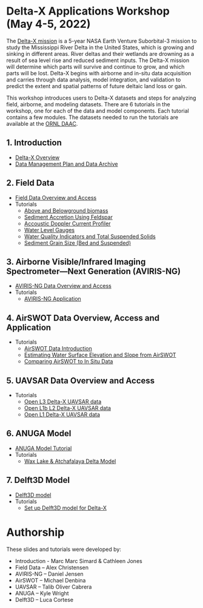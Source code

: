#  Delta-X Applications Workshop (May 4-5, 2022)

The [Delta-X mission](https://deltax.jpl.nasa.gov/) is a 5-year NASA Earth Venture Suborbital-3 mission to study the Mississippi River Delta in the United States, which is growing and sinking in different areas. River deltas and their wetlands are drowning as a result of sea level rise and reduced sediment inputs. The Delta-X mission will determine which parts will survive and continue to grow, and which parts will be lost. Delta-X begins with airborne and in-situ data acquisition and carries through data analysis, model integration, and validation to predict the extent and spatial patterns of future deltaic land loss or gain.

This workshop introduces users to Delta-X datasets and steps for analyzing field, airborne, and modeling datasets. There are 6 tutorials in the workshop, one for each of the data and model components. Each tutorial contains a few modules. The datasets needed to run the tutorials are available at the [ORNL DAAC](https://daac.ornl.gov/deltax).

## 1. Introduction
- [Delta-X Overview](slides/DeltaX_Overview_Apps_Workshop_Simard.pdf)
- [Data Management Plan and Data Archive](slides/DeltaX_DataOverview_Apps_Workshop_Jones.pdf)

## 2. Field Data
- [Field Data Overview and Access](slides/DeltaX_FieldData_Apps_Workshop_Christensen.pdf)
- Tutorials
  - [Above and Belowground biomass](tutorials/field_data/DeltaXWorkshop_Field/notebooks_V2/Module1_Biomass.ipynb)
  - [Sediment Accretion Using Feldspar](tutorials/field_data/DeltaXWorkshop_Field/notebooks_V2/Module_2_Sediment_Accretion.ipynb)
  - [Accoustic Doppler Current Profiler](tutorials/field_data/DeltaXWorkshop_Field/notebooks_V2/Module3_ADCP.ipynb)
  - [Water Level Gauges](tutorials/field_data/DeltaXWorkshop_Field/notebooks_V2/Module4_Gauges.ipynb)
  - [Water Quality Indicators and Total Suspended Solids](tutorials/field_data/DeltaXWorkshop_Field/notebooks_V2/Module5_Water_Quality.ipynb)
  - [Sediment Grain Size (Bed and Suspended)](tutorials/field_data/DeltaXWorkshop_Field/notebooks_V2/Module6_Grain_Size.ipynb)
## 3. Airborne Visible/Infrared Imaging Spectrometer—Next Generation (AVIRIS-NG)
- [AVIRIS-NG Data Overview and Access](slides/DeltaX_AVIRISNG_Apps_Workshop_Jensen.pdf)
- Tutorials
  - [AVIRIS-NG Application]()
## 4. AirSWOT Data Overview, Access and Application
- Tutorials
  - [AirSWOT Data Introduction]()
  - [Estimating Water Surface Elevation and Slope from AirSWOT]()
  - [Comparing AirSWOT to In Situ Data]()
## 5. UAVSAR Data Overview and Access
- Tutorials
  - [Open L3 Delta-X UAVSAR data]()
  - [Open L1b L2 Delta-X UAVSAR data]()
  - [Open L1 Delta-X UAVSAR data]()
## 6. ANUGA Model
- [ANUGA Model Tutorial](slides/DeltaX_ANUGA_Apps_Workshop_Wright.pdf)
- Tutorials
  - [Wax Lake & Atchafalaya Delta Model]()
## 7. Delft3D Model
- [Delft3D model](slides/DeltaX_Delft3d_Apps_Workshop_Cortese.pdf)
- Tutorials
  - [Set up Delft3D model for Delta-X]()

# Authorship
These slides and tutorials were developed by:
- Introduction - Marc Marc Simard & Cathleen Jones
- Field Data – Alex Christensen
- AVIRIS-NG – Daniel Jensen
- AirSWOT – Michael Denbina
- UAVSAR – Talib Oliver Cabrera
- ANUGA – Kyle Wright
- Delft3D – Luca Cortese
